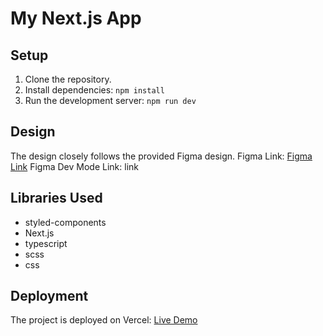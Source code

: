 # My Next.js App

## Setup

1. Clone the repository.
2. Install dependencies: `npm install`
3. Run the development server: `npm run dev`

## Design

The design closely follows the provided Figma design. 
Figma Link: [Figma Link](https://www.figma.com/community/file/1145991068621514311)
Figma Dev Mode Link: link[](https://www.figma.com/community/file/1145991068621514311/app-landing-page-finance-bank-money)

## Libraries Used

- styled-components
- Next.js
- typescript
- scss
- css

## Deployment

The project is deployed on Vercel: [Live Demo](https://your-vercel-link.com)
